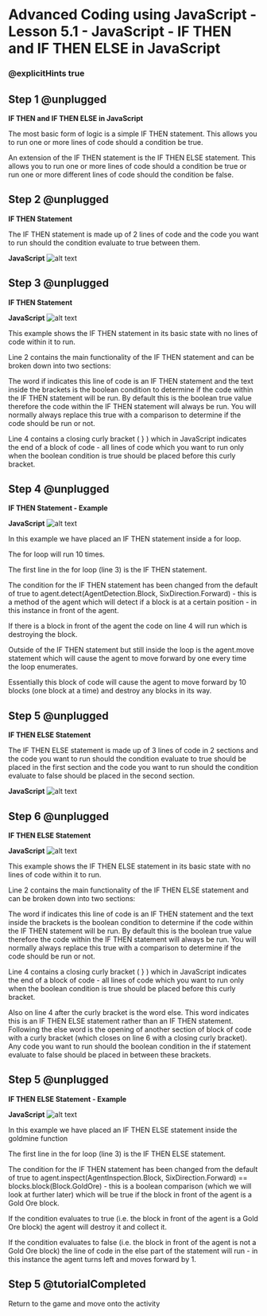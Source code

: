 # Advanced Coding using JavaScript - Lesson 5.1 - JavaScript - IF THEN and IF THEN ELSE in JavaScript

### @explicitHints true


## Step 1 @unplugged
**IF THEN and IF THEN ELSE in JavaScript**

The most basic form of logic is a simple IF THEN statement. This allows you to run one or more lines of code should a condition be true.

An extension of the IF THEN statement is the IF THEN ELSE statement. This allows you to run one or more lines of code should a condition be true or run one or more different lines of code should the condition be false.

## Step 2 @unplugged
**IF THEN Statement**

The IF THEN statement is made up of 2 lines of code and the code you want to run should the condition evaluate to true between them.

**JavaScript**
![alt text](https://advancedjs.codingcredentials.com/Lesson5/5.1/images/1.jpg?raw=true "JavaScript")

## Step 3 @unplugged
**IF THEN Statement**

**JavaScript**
![alt text](https://advancedjs.codingcredentials.com/Lesson5/5.1/images/2.jpg?raw=true "JavaScript")

This example shows the IF THEN statement in its basic state with no lines of code within it to run.

Line 2 contains the main functionality of the IF THEN statement and can be broken down into two sections:

The word if indicates this line of code is an IF THEN statement and the text inside the brackets is the boolean condition to determine if the code within the IF THEN statement will be run. By default this is the boolean true value therefore the code within the IF THEN statement will always be run. You will normally always replace this true with a comparison to determine if the code should be run or not.

Line 4 contains a closing curly bracket ( } ) which in JavaScript indicates the end of a block of code - all lines of code which you want to run only when the boolean condition is true should be placed before this curly bracket.

## Step 4 @unplugged
**IF THEN Statement - Example**

**JavaScript**
![alt text](https://advancedjs.codingcredentials.com/Lesson5/5.1/images/3.jpg?raw=true "JavaScript")

In this example we have placed an IF THEN statement inside a for loop.

The for loop will run 10 times.

The first line in the for loop (line 3) is the IF THEN statement.

The condition for the IF THEN statement has been changed from the default of true to agent.detect(AgentDetection.Block, SixDirection.Forward) - this is a method of the agent which will detect if a block is at a certain position - in this instance in front of the agent.

If there is a block in front of the agent the code on line 4 will run which is destroying the block.

Outside of the IF THEN statement but still inside the loop is the agent.move statement which will cause the agent to move forward by one every time the loop enumerates.

Essentially this block of code will cause the agent to move forward by 10 blocks (one block at a time) and destroy any blocks in its way.

## Step 5 @unplugged
**IF THEN ELSE Statement**

The IF THEN ELSE statement is made up of 3 lines of code in 2 sections and the code you want to run should the condition evaluate to true should be placed in the first section and the code you want to run should the condition evaluate to false should be placed in the second section.

**JavaScript**
![alt text](https://advancedjs.codingcredentials.com/Lesson5/5.1/images/4.jpg?raw=true "JavaScript")

## Step 6 @unplugged
**IF THEN ELSE Statement**

**JavaScript**
![alt text](https://advancedjs.codingcredentials.com/Lesson5/5.1/images/5.jpg?raw=true "JavaScript")

This example shows the IF THEN ELSE statement in its basic state with no lines of code within it to run.

Line 2 contains the main functionality of the IF THEN ELSE statement and can be broken down into two sections:

The word if indicates this line of code is an IF THEN statement and the text inside the brackets is the boolean condition to determine if the code within the IF THEN statement will be run. By default this is the boolean true value therefore the code within the IF THEN statement will always be run. You will normally always replace this true with a comparison to determine if the code should be run or not.

Line 4 contains a closing curly bracket ( } ) which in JavaScript indicates the end of a block of code - all lines of code which you want to run only when the boolean condition is true should be placed before this curly bracket.

Also on line 4 after the curly bracket is the word else. This word indicates this is an IF THEN ELSE statement rather than an IF THEN statement. Following the else word is the opening of another section of block of code with a curly bracket (which closes on line 6 with a closing curly bracket). Any code you want to run should the boolean condition in the if statement evaluate to false should be placed in between these brackets.

## Step 5 @unplugged
**IF THEN ELSE Statement - Example**

**JavaScript**
![alt text](https://advancedjs.codingcredentials.com/Lesson5/5.1/images/6.jpg?raw=true "JavaScript")

In this example we have placed an IF THEN ELSE statement inside the goldmine function

The first line in the for loop (line 3) is the IF THEN ELSE statement.

The condition for the IF THEN statement has been changed from the default of true to agent.inspect(AgentInspection.Block, SixDirection.Forward) == blocks.block(Block.GoldOre) - this is a boolean comparison (which we will look at further later)
which will be true if the block in front of the agent is a Gold Ore block.

If the condition evaluates to true (i.e. the block in front of the agent is a Gold Ore block) the agent will destroy it and collect it.

If the condition evaluates to false (i.e. the block in front of the agent is not a Gold Ore block) the line of code in the else part of the statement will run - in this instance the agent turns left and moves forward by 1.

## Step 5 @tutorialCompleted
Return to the game and move onto the activity
